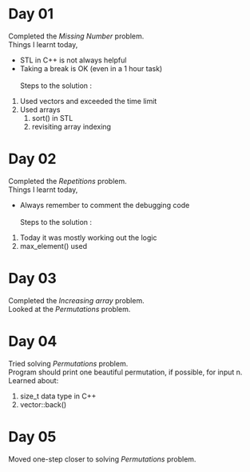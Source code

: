 # Day 01
Completed the _Missing Number_ problem. <br>
Things I learnt today,
* STL in C++ is not always helpful
* Taking a break is OK (even in a 1 hour task) <br><br>
Steps to the solution : 
1. Used vectors and exceeded the time limit
2. Used arrays
    1. sort() in STL
    2. revisiting array indexing
# Day 02
Completed the _Repetitions_ problem. <br>
Things I learnt today,
* Always remember to comment the debugging code <br><br>
Steps to the solution :
1. Today it was mostly working out the logic
2. max_element() used
# Day 03
Completed the _Increasing array_ problem. <br>
Looked at the _Permutations_ problem.
# Day 04
Tried solving _Permutations_ problem.<br>
Program should print one beautiful permutation, if possible, for input n. Learned about:
1. size_t data type in C++
2. vector::back()
# Day 05
Moved one-step closer to solving _Permutations_ problem.<br>
